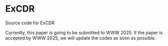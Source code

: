 # ExCDR
Source code for ExCDR

Currently, this paper is going to be submitted to WWW 2025. If the paper is accepted by WWW 2025, we will update the codes as soon as possible.
